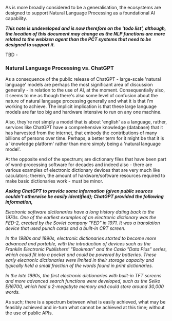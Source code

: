 As is more broadly considered to be a generalisation, the ecosystems are designed to support Natural Language Processing as a foundational AI capability. 

***This note is undeveloped and is now therefore on the 'todo list', although, the location of this document may change as the NLP functions are more related to the webizen agent than the PCT systems that need to be designed to support it.***

TBD - 

### Natural Language Processing vs. ChatGPT

As a consequence of the public release of ChatGPT - large-scale 'natural language' models are perhaps the most significant area of discussion generally - in relation to the use of AI, at the moment.  Consequentially also, it seems to me as though there's also some level of confusion about the nature of natural language processing generally and what it is that i'm working to achieve.  The implicit implication is that these large language models are far too big and hardware intensive to run on any one machine.  

Also, they're not simply a model that is about 'english' as a language, rather, services like ChatGPT have a comprehensive knowledge (database) that it has harvested from the internet, that embody the contributions of many billions of persons over time. Perhaps, a better term for it might be that it is a 'knowledge platform' rather than more simply being a 'natural language model'.

At the opposite end of the spectrum; are dictionary files that have been part of word-processing software for decades and indeed also - there are various examples of electronic dictionary devices that are very much like caculators; therein, the amount of hardware/software resources required to make basic dictionaries work - must be minor.

***Asking ChatGPT to provide some information (given public sources couldn't otherwise be easily identified); ChatGPT provided the following information,***

*Electronic software dictionaries have a long history dating back to the 1970s. One of the earliest examples of an electronic dictionary was the FED-2, created by the Soviet company "FED" in 1971. It was a translation device that used punch cards and a built-in CRT screen.*

*In the 1980s and 1990s, electronic dictionaries started to become more advanced and portable, with the introduction of devices such as the Franklin Electronic Publishers' "Bookman" and the Casio "Data Plus" series, which could fit into a pocket and could be powered by batteries. These early electronic dictionaries were limited in their storage capacity and typically held a small fraction of the words found in print dictionaries.*

*In the late 1990s, the first electronic dictionaries with built-in TFT screens and more advanced search functions were developed, such as the Seiko ER6700, which had a 2-megabyte memory and could store around 30,000 words.*

As such; there is a spectrum between what is easily achieved, what may be feasibly achieved and in-turn what cannot be achieved at this time; without the use of public APIs.

